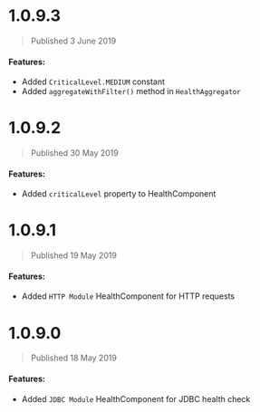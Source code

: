 # 1.0.9.3
> Published 3 June 2019

#### Features:

* Added `CriticalLevel.MEDIUM` constant
* Added `aggregateWithFilter()` method in `HealthAggregator`

# 1.0.9.2
> Published 30 May 2019

#### Features:

* Added `criticalLevel` property to HealthComponent

# 1.0.9.1
> Published 19 May 2019

#### Features:

* Added `HTTP Module` HealthComponent for HTTP requests

# 1.0.9.0
> Published 18 May 2019

#### Features:

* Added `JDBC Module` HealthComponent for JDBC health check
